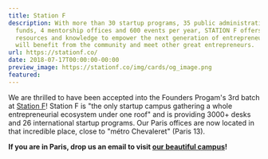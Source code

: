 ```yaml
---
title: Station F
description: With more than 30 startup programs, 35 public administrations, 150 VC
  funds, 4 mentorship offices and 600 events per year, STATION F offers all the best
  resources and knowledge to empower the next generation of entrepreneurs. Startups
  will benefit from the community and meet other great entrepreneurs.
url: https://stationf.co/
date: 2018-07-17T00:00:00-00:00
preview_image: https://stationf.co/img/cards/og_image.png
featured:
---
```


<p>We are thrilled to have been accepted into the Founders Progam's 3rd
batch at <a href="https://stationf.co/">Station F</a>! Station F is
"the only startup campus gathering a whole entrepreneurial ecosystem
under one roof" and is providing 3000+ desks and 26 international
startup programs. Our Paris offices are now located in that incredible
place, close to "métro Chevaleret" (Paris 13).</p>
<p><strong>If you are in Paris, drop us an email to visit
<a href=" https://stationf.co/campus/">our beautiful campus</a>!</strong></p>

